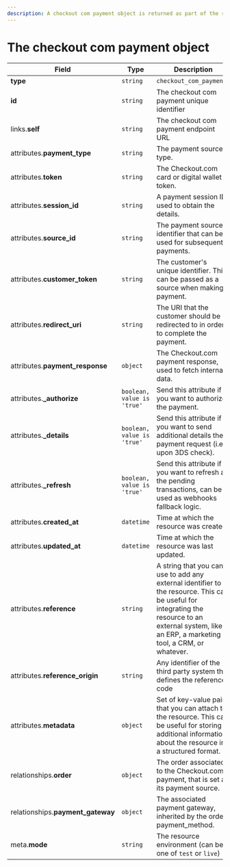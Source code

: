 ```yaml
---
description: A checkout com payment object is returned as part of the response body of each successful list, retrieve, create or update API call.
---
```


# The checkout com payment object

| Field          | Type     | Description                                  |
| -------------- | -------- | -------------------------------------------- |
| **type**       | `string` | `checkout_com_payments`                        |
| **id**         | `string` | The checkout com payment unique identifier  |
| links.**self** | `string` | The checkout com payment endpoint URL       |
| attributes.**payment_type** | `string` | The payment source type. |
| attributes.**token** | `string` | The Checkout.com card or digital wallet token. |
| attributes.**session_id** | `string` | A payment session ID used to obtain the details. |
| attributes.**source_id** | `string` | The payment source identifier that can be used for subsequent payments. |
| attributes.**customer_token** | `string` | The customer's unique identifier. This can be passed as a source when making a payment. |
| attributes.**redirect_uri** | `string` | The URI that the customer should be redirected to in order to complete the payment. |
| attributes.**payment_response** | `object` | The Checkout.com payment response, used to fetch internal data. |
| attributes.**_authorize** | `boolean, value is 'true'` | Send this attribute if you want to authorize the payment. |
| attributes.**_details** | `boolean, value is 'true'` | Send this attribute if you want to send additional details the payment request (i.e. upon 3DS check). |
| attributes.**_refresh** | `boolean, value is 'true'` | Send this attribute if you want to refresh all the pending transactions, can be used as webhooks fallback logic. |
| attributes.**created_at** | `datetime` | Time at which the resource was created. |
| attributes.**updated_at** | `datetime` | Time at which the resource was last updated. |
| attributes.**reference** | `string` | A string that you can use to add any external identifier to the resource. This can be useful for integrating the resource to an external system, like an ERP, a marketing tool, a CRM, or whatever. |
| attributes.**reference_origin** | `string` | Any identifier of the third party system that defines the reference code |
| attributes.**metadata** | `object` | Set of key-value pairs that you can attach to the resource. This can be useful for storing additional information about the resource in a structured format. |
| relationships.**order** | `object` | The order associated to the Checkout.com payment, that is set as its payment source. |
| relationships.**payment_gateway** | `object` | The associated payment gateway, inherited by the order payment_method. |
| meta.**mode** | `string` | The resource environment \(can be one of `test` or `live`\) |


